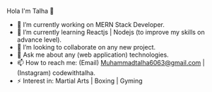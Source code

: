  Hola I'm Talha 👋

- 🔭 I’m currently working on MERN Stack Developer.
- 🌱 I’m currently learning Reactjs | Nodejs (to improve my skills on advance level). 
- 👯 I’m looking to collaborate on any new project.
- 💬 Ask me about any (web application) technologies.
- 📫 How to reach me: (Email) Muhammadtalha6063@gmail.com | (Instagram) codewithtalha.
- ⚡ Interest in: Martial Arts | Boxing | Gyming


